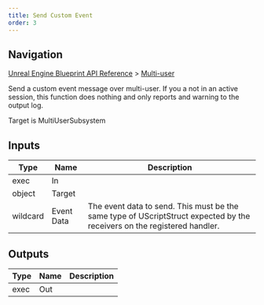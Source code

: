 ```yaml
---
title: Send Custom Event
order: 3
---
```

## Navigation

[Unreal Engine Blueprint API Reference](https://dev.epicgames.com/documentation/en-us/unreal-engine/BlueprintAPI) > [Multi-user](https://dev.epicgames.com/documentation/en-us/unreal-engine/BlueprintAPI/Multi_user)

Send a custom event message over multi-user. If you a not in an active session, this function does nothing and only
reports and warning to the output log.

Target is MultiUserSubsystem

## Inputs

| Type | Name | Description |
| --- | --- | --- |
| exec | In |  |
| object | Target |  |
| wildcard | Event Data | The event data to send. This must be the same type of UScriptStruct expected by the receivers on the registered handler. |

## Outputs

| Type | Name | Description |
| --- | --- | --- |
| exec | Out |  |
